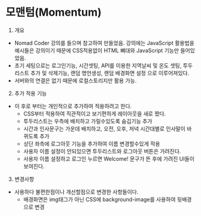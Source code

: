 # 모맨텀(Momentum)

1. 개요

- Nomad Coder 강의를 들으며 참고하여 만들었음. 강의에는 JavaScript 활용법을 예시들은 강의이기 때문에 CSS적용없이 HTML 뼈대와 JavaScript 기능만 들어있었음.
- 초기 세팅으로는 로그인기능, 시간셋팅, API를 이용한 지역날씨 및 온도 셋팅, 투두리스트 추가 및 삭제기능, 랜덤 명언생성, 랜덤 배경화면 설정 으로 이루어져있다.
- 서버와의 연결은 없기 때문에 로컬스토리지만 활용 가능.

2. 추가 적용 기능

- 이 후로 부터는 개인적으로 추가하여 적용하려고 한다.
  - CSS부터 적용하여 직관적이고 보기편하게 레이아웃을 새로 짰다.
  - 투두리스트는 우측에 배치하고 가릴수있도록 숨김기능 추가
  - 시간과 인사문구는 가운데 배치하고, 오전, 오후, 저녁 시간대별로 인사말이 바뀌도록 추가
  - 상단 좌측에 로그아웃 기능을 추가하여 이름 변경할수있게 적용
  - 사용자 이름 설정이 안되있으면 투두리스트와 로그아웃 버튼은 가려진다.
  - 사용자 이름 설정하고 로그인 누르면 Welcome! 문구가 뜬 후에 가려진 UI들이 보여진다.

3. 변경사항

- 사용하다 불편한점이나 개선할점으로 변경한 사항들이다.
  - 배경화면은 img태그가 아닌 CSS에 background-image를 사용하여 뒷배경으로 변경
